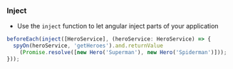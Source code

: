 ### Inject

* Use the `inject` function to let angular inject parts of your application

```typescript
beforeEach(inject([HeroService], (heroService: HeroService) => {
  spyOn(heroService, 'getHeroes').and.returnValue
    (Promise.resolve([new Hero('Superman'), new Hero('Spiderman')]));
}));
```